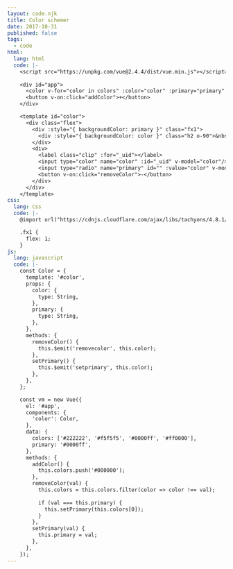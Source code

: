 ```yaml
---
layout: code.njk
title: Color schemer
date: 2017-10-31
published: false
tags:
  - code
html:
  lang: html
  code: |-
    <script src="https://unpkg.com/vue@2.4.4/dist/vue.min.js"></script>
    
    <div id="app">
      <color v-for="color in colors" :color="color" :primary="primary" v-on:removecolor="removeColor" v-on:setprimary="setPrimary"></color>
      <button v-on:click="addColor">+</button>
    </div>

    <template id="color">
      <div class="flex">
        <div :style="{ backgroundColor: primary }" class="fx1">
          <div :style="{ backgroundColor: color }" class="h2 o-90">&nbsp;</div>
        </div>
        <div>
          <label class="clip" :for="_uid"></label>
          <input type="color" name="color" :id="_uid" v-model="color"/>
          <input type="radio" name="primary" id="" :value="color" v-model="primary" v-on:change="setPrimary"/>
          <button v-on:click="removeColor">-</button>
        </div>
      </div>
    </template>
css:
  lang: css
  code: |-
    @import url("https://cdnjs.cloudflare.com/ajax/libs/tachyons/4.8.1/tachyons.min.css");

    .fx1 {
      flex: 1;
    }
js:
  lang: javascript
  code: |-
    const Color = {
      template: '#color',
      props: {
        color: {
          type: String,
        },
        primary: {
          type: String,
        },
      },
      methods: {
        removeColor() {
          this.$emit('removecolor', this.color);
        },
        setPrimary() {
          this.$emit('setprimary', this.color);
        },
      },
    };

    const vm = new Vue({
      el: '#app',
      components: {
        'color': Color,
      },
      data: {
        colors: ['#222222', '#f5f5f5', '#0000ff', '#ff0000'],
        primary: '#0000ff',
      },
      methods: {
        addColor() {
          this.colors.push('#000000');
        },
        removeColor(val) {
          this.colors = this.colors.filter(color => color !== val);
          
          if (val === this.primary) {
            this.setPrimary(this.colors[0]);
          }
        },
        setPrimary(val) {
          this.primary = val;
        },
      },
    });
---
```

